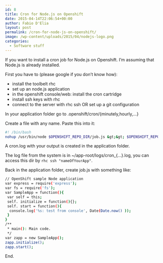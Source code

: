 ```yaml
---
id: 8
title: Cron for Node.js on Openshift
date: 2015-04-14T22:06:54+00:00
author: Fabio D'Elia
layout: post
permalink: /cron-for-node-js-on-openshift/
image: /wp-content/uploads/2015/04/nodejs-logo.png
categories:
  - Software stuff
---
```

If you want to install a cron job for Node.js on Openshift. I&#8217;m assuming that Node.js is already installed.

First you have to (please google if you don&#8217;t know how):

  * install the toolbelt rhc
  * set up an node.js application
  * in the openshift console/web: install the cron cartridge
  * install ssh keys with rhc
  * connect to the server with rhc ssh OR set up a git configuration

In your application folder go to .openshift/cron/{minutely,hourly,&#8230;}
  
Create a file with any name. Paste this into it:

```bash
#! /bin/bash
nohup /usr/bin/node $OPENSHIFT_REPO_DIR/job.js &gt;&gt; $OPENSHIFT_REPO_DIR/cron.log
```

A cron.log with your output is created in the application folder.
  
The log file from the system is in ~/app-root/logs/cron_{&#8230;}.log, you can access this dir by `rhc ssh "nameOfYourApp"`.

Back in the application folder, create job.js with something like:

```bash
// OpenShift sample Node application
var express = require('express');
var fs = require('fs');
var SampleApp = function(){
 var self = this;
 self. initialize = function(){};
 self. start = function(){
  console.log('%s: test from console', Date(Date.now() ));
 }
}
/**
 * main(): Main code.
 */
var zapp = new SampleApp();
zapp.initialize();
zapp.start();
```

End.